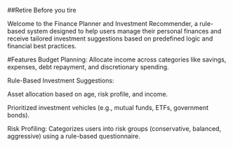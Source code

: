 ##Retire Before you tire

Welcome to the Finance Planner and Investment Recommender, a rule-based system designed to help users manage their personal finances and receive tailored investment suggestions based on predefined logic and financial best practices.

#Features
Budget Planning: Allocate income across categories like savings, expenses, debt repayment, and discretionary spending.

Rule-Based Investment Suggestions:

Asset allocation based on age, risk profile, and income.

Prioritized investment vehicles (e.g., mutual funds, ETFs, government bonds).

Risk Profiling: Categorizes users into risk groups (conservative, balanced, aggressive) using a rule-based questionnaire.
